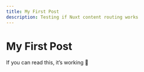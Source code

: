 ```yaml
---
title: My First Post
description: Testing if Nuxt content routing works
---
```


# My First Post

If you can read this, it’s working 🎉

